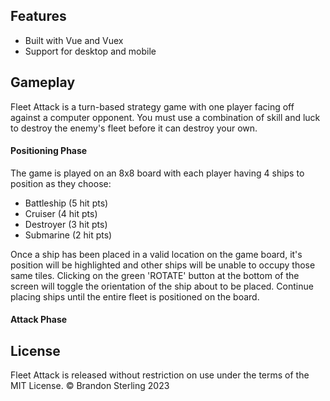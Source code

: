 ## Features
* Built with Vue and Vuex
* Support for desktop and mobile
## Gameplay
Fleet Attack is a turn-based strategy game with one player facing off against a computer opponent. You must use a combination of skill and luck to destroy the enemy's fleet before it can destroy your own.
#### Positioning Phase
The game is played on an 8x8 board with each player having 4 ships to position as they choose:
 - Battleship (5 hit pts)
 - Cruiser (4 hit pts)
 - Destroyer (3 hit pts)
 - Submarine (2 hit pts)
 
Once a ship has been placed in a valid location on the game board, it's position will be highlighted and other ships will be unable to occupy those same tiles. Clicking on the green 'ROTATE' button at the bottom of the screen will toggle the orientation of the ship about to be placed. Continue placing ships until the entire fleet is positioned on the board.
 
#### Attack Phase

## License
Fleet Attack is released without restriction on use under the terms of the MIT License. © Brandon Sterling 2023
